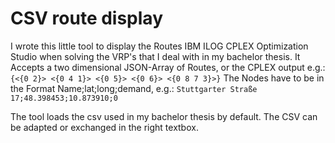 # CSV route display
I wrote this little tool to display the Routes IBM ILOG CPLEX Optimization Studio when solving the VRP's that I deal with in my bachelor thesis.
It Accepts a two dimensional JSON-Array of Routes, or the CPLEX output e.g.:
`{<{0 2}> <{0 4 1}> <{0 5}> <{0 6}> <{0 8 7 3}>}`
The Nodes have to be in the Format Name;lat;long;demand, e.g.:
`Stuttgarter Straße 17;48.398453;10.873910;0`

The tool loads the csv used in my bachelor thesis by default. The CSV can be adapted or exchanged in the right textbox.